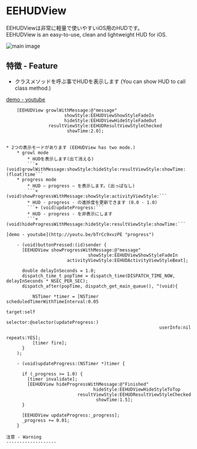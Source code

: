 EEHUDView
=========================

EEHUDViewは非常に軽量で使いやすいiOS用のHUDです。  
EEHUDView is an easy-to-use, clean and lightweight HUD for iOS.  

![main image](https://lh5.googleusercontent.com/-D4prt2WDrv0/T902ENPr9OI/AAAAAAAAAPE/vfjaHdjztzA/s800/120617-0002.png)  

特徴 - Feature
-----------------  
* クラスメソッドを呼ぶ事でHUDを表示します (You can show HUD to call class method.)  

[demo - youtube](http://youtu.be/QcRMokpS_3E "growl")  

```smalltalk
	[EEHUDView growlWithMessage:@"message"
       	              showStyle:EEHUDViewShowStyleFadeIn
           	          hideStyle:EEHUDViewHideStyleFadeOut
           	    resultViewStyle:EEHUDResultViewStyleChecked
           	           showTime:2.0];
    

* 2つの表示モードがあります (EEHUDView has two mode.)  
    * growl mode  
        * HUDを表示します(出て消える)  
    	```+ (void)growlWithMessage:showStyle:hideStyle:resultViewStyle:showTime:(float)time```  
    * progress mode  
    	* HUD – progress – を表示します。(出っぱなし) 
 		```+ (void)showProgressWithMessage:showStyle:activityViewStyle:```  
 		* HUD - progress - の進捗度を更新できます (0.0 - 1.0)  
		```+ (void)updateProgress:```  
		* HUD - progress - を非表示にします  
		```+ (void)hideProgressWithMessage:hideStyle:resultViewStyle:showTime:```  

[demo - youtube](http://youtu.be/bTrCc9xvzPE "progress")  

    - (void)buttonPressed:(id)sender {
      [EEHUDView showProgressWithMessage:@"message"
                               showStyle:EEHUDViewShowStyleFadeIn
                       activityViewStyle:EEHUDActivityViewStyleBeat];
    
      double delayInSeconds = 1.0;
      dispatch_time_t popTime = dispatch_time(DISPATCH_TIME_NOW, delayInSeconds * NSEC_PER_SEC);
      dispatch_after(popTime, dispatch_get_main_queue(), ^(void){
        
          NSTimer *timer = [NSTimer scheduledTimerWithTimeInterval:0.05
                                                            target:self
                                                          selector:@selector(updateProgress:)
                                                          userInfo:nil
                                                           repeats:YES];
          [timer fire];
      }
    );

    - (void)updateProgress:(NSTimer *)timer {
      
      if (_progress >= 1.0) {
        [timer invalidate];
        [EEHUDView hideProgressWithMessage:@"Finished"
                                 hideStyle:EEHUDViewHideStyleToTop
                           resultViewStyle:EEHUDResultViewStyleChecked
                                  showTime:1.5];
      }
    
      [EEHUDView updateProgress:_progress];
      _progress += 0.01;
    } 

注意 - Warning  
-------------------



